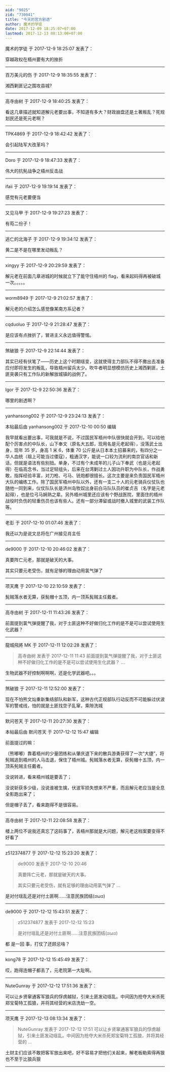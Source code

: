 ```yaml
---
aid: "9025"
zid: "730041"
title: "今天的官方剧透"
author: 魔术的学徒
date: 2017-12-09 18:25:07+07:00
lastmod: 2017-12-13 08:13:00+07:00
---
```


魔术的学徒 于 2017-12-9 18:25:07 发表了：

穿越政权在梧州要有大的挫折

---

百万美元的伤 于 2017-12-9 18:35:55 发表了：

湘西剿匪记之围攻县城?

---

高寺由树 于 2017-12-9 18:40:25 发表了：

看这几章描述就知道解元老要出事，不知道有多大？财政崩盘还是土著叛乱？死规划民还是死元老啊？

---

TPK4869 于 2017-12-9 18:42:42 发表了：

会引起陆军大改革吗？

---

Doro 于 2017-12-9 18:47:33 发表了：

伟大的抗髡战争之梧州反击战

---

ifaii 于 2017-12-9 19:19:14 发表了：

感觉有元老要便当

---

又见马甲 于 2017-12-9 19:27:23 发表了：

有芶二份子！

---

逃亡的北海子 于 2017-12-9 19:34:12 发表了：

黄二是不是在哪里发动叛乱？

---

xingyy 于 2017-12-9 20:29:59 发表了：

解元老在前面几章进城的时候就立下了能守住梧州的 flag，看来起码得再被破城一次。。。。。

---

worm8949 于 2017-12-9 21:02:57 发表了：

解元老的介绍怎么感觉像某南方系记者？

---

cqduoluo 于 2017-12-9 21:28:47 发表了：

是应该有点挫折了，冒进主义永远值得警惕。

---

煞破狼 于 2017-12-9 22:14:44 发表了：

其实已经有伏笔了——历史上这个时期瑶变，这就使得主力部队不得不撒出去准备应付即将发生的叛乱，导致梧州留兵太少。吹牛者明显想模仿历史上湘西剿匪，土匪突袭只有工作队的新解放城镇的战例了。

---

Igor 于 2017-12-9 22:50:36 发表了：

哪里的剧透啊？

---

yanhansong002 于 2017-12-9 23:24:13 发表了：

本帖最后由 yanhansong002 于 2017-12-10 00:50 编辑

我早就看出要出事，可我就是不说，不过国民军梧州中队很快就会开到，可以给他配个厉害点的中队长，山下奉文（原名大五郎，现用名是元老起得），没落武士出身，现年 35 岁，身高 1 米 6，体重 70 公斤是从日本本土招募来的，有四分之一华人血统（祖上可能当过倭寇），粗通汉字，能说一口较为流利的南京官话和新话，但就是语法有些别扭。单身，不过有个未成年的儿子山下奉武（也是元老起得）在临高念书，当过足轻组头，后来在台湾剿过土人因功升职为中队长，作战勇敢，指挥经验丰富，对刀枪、弓马、铳炮都很擅长。这次主要是来负责国民军梧州大队的编练工作。除了国民军梧州中队以外，还有一支二十人的元老骑兵仪仗队也随他一同到来，仪仗队队长是济州岛牧奴出身前白马队队员的崔贞吉（名字是元老起得），也是位弓马娴熟之辈。另外梧州城里还应该有个野战医院，里面住的梧州战役时负伤的轻重伤员也该有些人。还有一部分滞留或战时撤入城里的武装工作队等。

---

老彭 于 2017-12-10 01:07:46 发表了：

我还以为是说文总将在广州接见肖主任

---

de9000 于 2017-12-10 20:46:02 发表了：

真要阵亡元老，那就是破天的大事。

其实只要元老受伤，就有足够的理由动用氯气弹了

---

项天鹰 于 2017-12-10 22:10:59 发表了：

髨贼落水者无算，获髨帽十五顶，内一顶系髨贼主任戴者。

---

高寺由树 于 2017-12-11 11:43:26 发表了：

前面提到氯气弹提醒了我，对于土匪这种不好做归化工作的是不是可以尝试使用生化武器？

---

龍城飛將 MK 于 2017-12-11 12:02:28 发表了：

> 高寺由树 发表于 2017-12-11 11:43 前面提到氯气弹提醒了我，对于土匪这种不好做归化工作的是不是可以尝试使用生化武器？ ...

生物武器不好控制啊啊啊，还是化学武器吧。。。

---

煞破狼 于 2017-12-11 12:52:00 发表了：

现在不怕熊文灿重新集结部队和新军，这种古代正规部队行动反而不可能躲过伏波军的警戒线，怕的就是土匪找空子乱窜，乘隙洗城

---

默问苍天 于 2017-12-11 20:27:30 发表了：

本帖最后由 默问苍天 于 2017-12-12 15:47 编辑

前面提过的嘛：

（熊嘟嘟）靠着梧州的少量团练和从肇庆退下来的散兵游勇获得了一次“大捷”，将髡贼追到梧州的人马击退，保住了梧州城。髡贼落水者无算，获髡帽十五顶，内一顶系髡贼主任戴者。

没说转进，看来梧州城是要丢了；

没说斩获多少级，没说谁被生擒，伏波军损失想来不严重，而且解元老应当是全息全影跑出来了；

但是帽子丢了，看来跑得不是很容易。

---

高寺由树 于 2017-12-11 22:08:58 发表了：

楼上两位不说我还真忘了这码事了，丢梧州那就是大问题，解元老这档案要变得不好看了

---

z512374877 于 2017-12-12 15:23:20 发表了：

> de9000 发表于 2017-12-10 20:46
>
> 真要阵亡元老，那就是破天的大事。
>
> 其实只要元老受伤，就有足够的理由动用氯气弹了 ...

是对付瑶乱还是对付土匪啊……注意民族团结(ಡωಡ)

---

de9000 于 2017-12-12 15:43:51 发表了：

> z512374877 发表于 2017-12-12 15:23
>
> 是对付瑶乱还是对付土匪啊……注意民族团结(ಡωಡ)

都 是一回 事，打仗了还顾忌啥？

---

kong78 于 2017-12-12 15:45:49 发表了：

哎，跑得连帽子都丢了，元老院第一大耻啊。

---

NuteGunray 于 2017-12-12 17:51:36 发表了：

可以让乡贤窜通客军狼兵的俘虏越狱，引来土匪发动瑶乱。中间因为抢夺大米杀死郑宝菊特工孤狼，并将其经营的米店洗劫一空。

---

项天鹰 于 2017-12-13 08:13:34 发表了：

> NuteGunray 发表于 2017-12-12 17:51 可以让乡贤窜通客军狼兵的俘虏越狱，引来土匪发动瑶乱。中间因为抢夺大米杀死郑宝菊特工孤狼，并将其经营的 ...

土财主们应该不敢把客军放出来吧，好不容易才把他们关起来，解老板勒索得再狠也不至于比狼兵狠

---
